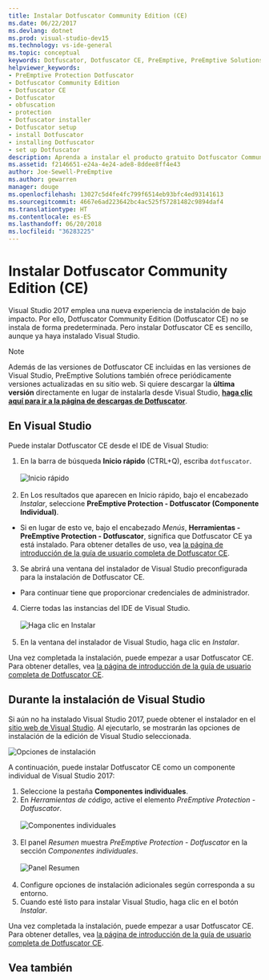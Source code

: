 ```yaml
---
title: Instalar Dotfuscator Community Edition (CE)
ms.date: 06/22/2017
ms.devlang: dotnet
ms.prod: visual-studio-dev15
ms.technology: vs-ide-general
ms.topic: conceptual
keywords: Dotfuscator, Dotfuscator CE, PreEmptive, PreEmptive Solutions, PreEmptive Protection, protección, community edition, ofuscación, .NET, gratuito, Visual Studio 2017, instalar
helpviewer_keywords:
- PreEmptive Protection Dotfuscator
- Dotfuscator Community Edition
- Dotfuscator CE
- Dotfuscator
- obfuscation
- protection
- Dotfuscator installer
- Dotfuscator setup
- install Dotfuscator
- installing Dotfuscator
- set up Dotfuscator
description: Aprenda a instalar el producto gratuito Dotfuscator Community Edition incluido en Visual Studio de 2017.
ms.assetid: f2146651-e24a-4e24-ade8-8ddee8ff4e43
author: Joe-Sewell-PreEmptive
ms.author: gewarren
manager: douge
ms.openlocfilehash: 13027c5d4fe4fc799f6514eb93bfc4ed93141613
ms.sourcegitcommit: 4667e6ad223642bc4ac525f57281482c9894daf4
ms.translationtype: HT
ms.contentlocale: es-ES
ms.lasthandoff: 06/20/2018
ms.locfileid: "36283225"
---
```

# <a name="install-dotfuscator-community-edition-ce"></a>Instalar Dotfuscator Community Edition (CE)

Visual Studio 2017 emplea una nueva experiencia de instalación de bajo impacto.
Por ello, Dotfuscator Community Edition (Dotfuscator CE) no se instala de forma predeterminada.
Pero instalar Dotfuscator CE es sencillo, aunque ya haya instalado Visual Studio.

> [!NOTE]
> Además de las versiones de Dotfuscator CE incluidas en las versiones de Visual Studio, PreEmptive Solutions también ofrece periódicamente versiones actualizadas en su sitio web.
> Si quiere descargar la **última versión** directamente en lugar de instalarla desde Visual Studio, **[haga clic aquí para ir a la página de descargas de Dotfuscator][download]**.

## <a name="within-visual-studio"></a>En Visual Studio

Puede instalar Dotfuscator CE desde el IDE de Visual Studio:

1. En la barra de búsqueda **Inicio rápido** (CTRL+Q), escriba `dotfuscator`. <br/> <br/> ![Inicio rápido](media/install_from_vs_12.png) <br/> <br/>
2. En Los resultados que aparecen en Inicio rápido, bajo el encabezado *Instalar*, seleccione **PreEmptive Protection - Dotfuscator (Componente Individual)**.
  * Si en lugar de esto ve, bajo el encabezado *Menús*, **Herramientas - PreEmptive Protection - Dotfuscator**, significa que Dotfuscator CE ya está instalado. Para obtener detalles de uso, vea [la página de introducción de la guía de usuario completa de Dotfuscator CE][get-started].
3. Se abrirá una ventana del instalador de Visual Studio preconfigurada para la instalación de Dotfuscator CE.
  * Para continuar tiene que proporcionar credenciales de administrador.
4. Cierre todas las instancias del IDE de Visual Studio. <br/> <br/> ![Haga clic en Instalar](media/install_from_vs_345.png) <br/> <br/>
5. En la ventana del instalador de Visual Studio, haga clic en *Instalar*.

Una vez completada la instalación, puede empezar a usar Dotfuscator CE. Para obtener detalles, vea [la página de introducción de la guía de usuario completa de Dotfuscator CE][get-started].

## <a name="during-visual-studio-installation"></a>Durante la instalación de Visual Studio

Si aún no ha instalado Visual Studio 2017, puede obtener el instalador en el [sitio web de Visual Studio][2017-install].
Al ejecutarlo, se mostrarán las opciones de instalación de la edición de Visual Studio seleccionada.

![Opciones de instalación](media/install_ui.png)

A continuación, puede instalar Dotfuscator CE como un componente individual de Visual Studio 2017:

1. Seleccione la pestaña **Componentes individuales**.
2. En *Herramientas de código*, active el elemento *PreEmptive Protection - Dotfuscator*.<br/> <br/> ![Componentes individuales](media/install_individually_12.png) <br/> <br/>
3. El panel *Resumen* muestra *PreEmptive Protection - Dotfuscator* en la sección *Componentes individuales*. <br/> <br/> ![Panel Resumen](media/install_individually_3.png) <br/> <br/>
4. Configure opciones de instalación adicionales según corresponda a su entorno.
5. Cuando esté listo para instalar Visual Studio, haga clic en el botón *Instalar*.

Una vez completada la instalación, puede empezar a usar Dotfuscator CE. Para obtener detalles, vea [la página de introducción de la guía de usuario completa de Dotfuscator CE][get-started].

## <a name="see-also"></a>Vea también

[This topic in the full Dotfuscator CE User Guide]: https://www.preemptive.com/dotfuscator/ce/docs/help/

<!-- Copyright © 2017 PreEmptive Solutions, LLC -->

[2017-install]:  https://visualstudio.microsoft.com/downloads/#vs-2017
[get-started]:  https://www.preemptive.com/dotfuscator/ce/docs/help/gui_getstarted.html

[download]:  https://www.preemptive.com/products/dotfuscator/downloads

[full]:  https://www.preemptive.com/dotfuscator/ce/docs/help/intro_install.html